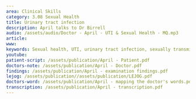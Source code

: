 ```yaml
---
area: Clinical Skills
category: 3.08 Sexual Health
title: Urinary tract infection
description: April talks to Dr Birrell
audio: /assets/audio/Doctor - April - UTI & Sexual Health - MQ.mp3
article: 
www: 
keywords: Sexual health, UTI, urinary tract infection, sexually transmitted infection, transmissible
youtube:
patient-script: /assets/publication/April - Patient.pdf
doctors-note: /assets/publication/April - Doctor.pdf
findings: /assets/publication/April - examination findings.pdf
lejog: /assets/publication//assets/publication/LEJOG.pdf
doctors-word: /assets/publication/April - mapping the doctor's words.pdf
transcription: /assets/publication/April - transcription.pdf
--- 
```

